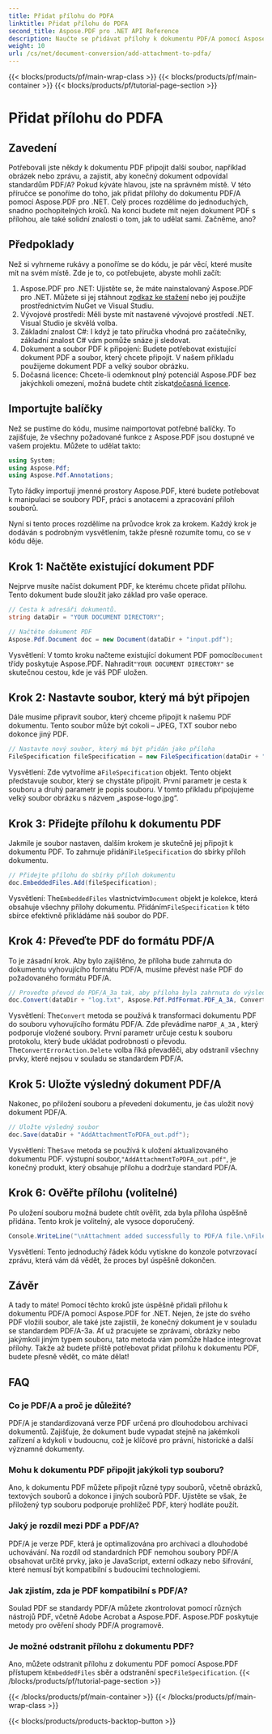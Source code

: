 ```yaml
---
title: Přidat přílohu do PDFA
linktitle: Přidat přílohu do PDFA
second_title: Aspose.PDF pro .NET API Reference
description: Naučte se přidávat přílohy k dokumentu PDF/A pomocí Aspose.PDF for .NET pomocí tohoto podrobného průvodce.
weight: 10
url: /cs/net/document-conversion/add-attachment-to-pdfa/
---
```


{{< blocks/products/pf/main-wrap-class >}}
{{< blocks/products/pf/main-container >}}
{{< blocks/products/pf/tutorial-page-section >}}

# Přidat přílohu do PDFA

## Zavedení

Potřebovali jste někdy k dokumentu PDF připojit další soubor, například obrázek nebo zprávu, a zajistit, aby konečný dokument odpovídal standardům PDF/A? Pokud kýváte hlavou, jste na správném místě. V této příručce se ponoříme do toho, jak přidat přílohy do dokumentu PDF/A pomocí Aspose.PDF pro .NET. Celý proces rozdělíme do jednoduchých, snadno pochopitelných kroků. Na konci budete mít nejen dokument PDF s přílohou, ale také solidní znalosti o tom, jak to udělat sami. Začněme, ano?

## Předpoklady

Než si vyhrneme rukávy a ponoříme se do kódu, je pár věcí, které musíte mít na svém místě. Zde je to, co potřebujete, abyste mohli začít:

1.  Aspose.PDF pro .NET: Ujistěte se, že máte nainstalovaný Aspose.PDF pro .NET. Můžete si jej stáhnout z[odkaz ke stažení](https://releases.aspose.com/pdf/net/) nebo jej použijte prostřednictvím NuGet ve Visual Studiu.
2. Vývojové prostředí: Měli byste mít nastavené vývojové prostředí .NET. Visual Studio je skvělá volba.
3. Základní znalost C#: I když je tato příručka vhodná pro začátečníky, základní znalost C# vám pomůže snáze ji sledovat.
4. Dokument a soubor PDF k připojení: Budete potřebovat existující dokument PDF a soubor, který chcete připojit. V našem příkladu použijeme dokument PDF a velký soubor obrázku.
5.  Dočasná licence: Chcete-li odemknout plný potenciál Aspose.PDF bez jakýchkoli omezení, možná budete chtít získat[dočasná licence](https://purchase.aspose.com/temporary-license/).

## Importujte balíčky

Než se pustíme do kódu, musíme naimportovat potřebné balíčky. To zajišťuje, že všechny požadované funkce z Aspose.PDF jsou dostupné ve vašem projektu. Můžete to udělat takto:

```csharp
using System;
using Aspose.Pdf;
using Aspose.Pdf.Annotations;
```

Tyto řádky importují jmenné prostory Aspose.PDF, které budete potřebovat k manipulaci se soubory PDF, práci s anotacemi a zpracování příloh souborů.

Nyní si tento proces rozdělíme na průvodce krok za krokem. Každý krok je dodáván s podrobným vysvětlením, takže přesně rozumíte tomu, co se v kódu děje.

## Krok 1: Načtěte existující dokument PDF

Nejprve musíte načíst dokument PDF, ke kterému chcete přidat přílohu. Tento dokument bude sloužit jako základ pro vaše operace.

```csharp
// Cesta k adresáři dokumentů.
string dataDir = "YOUR DOCUMENT DIRECTORY";

// Načtěte dokument PDF
Aspose.Pdf.Document doc = new Document(dataDir + "input.pdf");
```

 Vysvětlení: V tomto kroku načteme existující dokument PDF pomocí`Document` třídy poskytuje Aspose.PDF. Nahradit`"YOUR DOCUMENT DIRECTORY"` se skutečnou cestou, kde je váš PDF uložen.

## Krok 2: Nastavte soubor, který má být připojen

Dále musíme připravit soubor, který chceme připojit k našemu PDF dokumentu. Tento soubor může být cokoli – JPEG, TXT soubor nebo dokonce jiný PDF.

```csharp
// Nastavte nový soubor, který má být přidán jako příloha
FileSpecification fileSpecification = new FileSpecification(dataDir + "aspose-logo.jpg", "Large Image file");
```

 Vysvětlení: Zde vytvoříme a`FileSpecification` objekt. Tento objekt představuje soubor, který se chystáte připojit. První parametr je cesta k souboru a druhý parametr je popis souboru. V tomto příkladu připojujeme velký soubor obrázku s názvem „aspose-logo.jpg“.

## Krok 3: Přidejte přílohu k dokumentu PDF

 Jakmile je soubor nastaven, dalším krokem je skutečně jej připojit k dokumentu PDF. To zahrnuje přidání`FileSpecification` do sbírky příloh dokumentu.

```csharp
// Přidejte přílohu do sbírky příloh dokumentu
doc.EmbeddedFiles.Add(fileSpecification);
```

 Vysvětlení: The`EmbeddedFiles` vlastnictvím`Document` objekt je kolekce, která obsahuje všechny přílohy dokumentu. Přidáním`FileSpecification` k této sbírce efektivně přikládáme náš soubor do PDF.

## Krok 4: Převeďte PDF do formátu PDF/A

To je zásadní krok. Aby bylo zajištěno, že příloha bude zahrnuta do dokumentu vyhovujícího formátu PDF/A, musíme převést naše PDF do požadovaného formátu PDF/A.

```csharp
// Proveďte převod do PDF/A_3a tak, aby příloha byla zahrnuta do výsledného souboru
doc.Convert(dataDir + "log.txt", Aspose.Pdf.PdfFormat.PDF_A_3A, ConvertErrorAction.Delete);
```

 Vysvětlení: The`Convert` metoda se používá k transformaci dokumentu PDF do souboru vyhovujícího formátu PDF/A. Zde převádíme na`PDF_A_3A` , který podporuje vložené soubory. První parametr určuje cestu k souboru protokolu, který bude ukládat podrobnosti o převodu. The`ConvertErrorAction.Delete` volba říká převaděči, aby odstranil všechny prvky, které nejsou v souladu se standardem PDF/A.

## Krok 5: Uložte výsledný dokument PDF/A

Nakonec, po přiložení souboru a převedení dokumentu, je čas uložit nový dokument PDF/A.

```csharp
// Uložte výsledný soubor
doc.Save(dataDir + "AddAttachmentToPDFA_out.pdf");
```

 Vysvětlení: The`Save` metoda se používá k uložení aktualizovaného dokumentu PDF. výstupní soubor,`"AddAttachmentToPDFA_out.pdf"`, je konečný produkt, který obsahuje přílohu a dodržuje standard PDF/A.

## Krok 6: Ověřte přílohu (volitelné)

Po uložení souboru možná budete chtít ověřit, zda byla příloha úspěšně přidána. Tento krok je volitelný, ale vysoce doporučený.

```csharp
Console.WriteLine("\nAttachment added successfully to PDF/A file.\nFile saved at " + dataDir);
```

Vysvětlení: Tento jednoduchý řádek kódu vytiskne do konzole potvrzovací zprávu, která vám dá vědět, že proces byl úspěšně dokončen.

## Závěr

A tady to máte! Pomocí těchto kroků jste úspěšně přidali přílohu k dokumentu PDF/A pomocí Aspose.PDF for .NET. Nejen, že jste do svého PDF vložili soubor, ale také jste zajistili, že konečný dokument je v souladu se standardem PDF/A-3a. Ať už pracujete se zprávami, obrázky nebo jakýmkoli jiným typem souboru, tato metoda vám pomůže hladce integrovat přílohy. Takže až budete příště potřebovat přidat přílohu k dokumentu PDF, budete přesně vědět, co máte dělat!

## FAQ

### Co je PDF/A a proč je důležité?  
PDF/A je standardizovaná verze PDF určená pro dlouhodobou archivaci dokumentů. Zajišťuje, že dokument bude vypadat stejně na jakémkoli zařízení a kdykoli v budoucnu, což je klíčové pro právní, historické a další významné dokumenty.

### Mohu k dokumentu PDF připojit jakýkoli typ souboru?  
Ano, k dokumentu PDF můžete připojit různé typy souborů, včetně obrázků, textových souborů a dokonce i jiných souborů PDF. Ujistěte se však, že přiložený typ souboru podporuje prohlížeč PDF, který hodláte použít.

### Jaký je rozdíl mezi PDF a PDF/A?  
PDF/A je verze PDF, která je optimalizována pro archivaci a dlouhodobé uchovávání. Na rozdíl od standardních PDF nemohou soubory PDF/A obsahovat určité prvky, jako je JavaScript, externí odkazy nebo šifrování, které nemusí být kompatibilní s budoucími technologiemi.

### Jak zjistím, zda je PDF kompatibilní s PDF/A?  
Soulad PDF se standardy PDF/A můžete zkontrolovat pomocí různých nástrojů PDF, včetně Adobe Acrobat a Aspose.PDF. Aspose.PDF poskytuje metody pro ověření shody PDF/A programově.

### Je možné odstranit přílohu z dokumentu PDF?  
 Ano, můžete odstranit přílohu z dokumentu PDF pomocí Aspose.PDF přístupem k`EmbeddedFiles` sběr a odstranění spec`FileSpecification`.
{{< /blocks/products/pf/tutorial-page-section >}}

{{< /blocks/products/pf/main-container >}}
{{< /blocks/products/pf/main-wrap-class >}}

{{< blocks/products/products-backtop-button >}}

